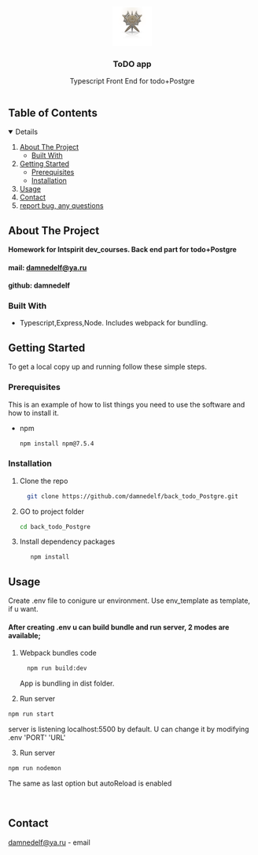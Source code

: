 <br />
<p align="center">
  <a href="https://github.com/damnedelf/back_todo_Postgre/">
    <img src="assets/img/logo.png" alt="Logo" width="80" height="80">
  </a>

  <h3 align="center">ToDO app</h3>

  <p align="center">
   Typescript Front End for todo+Postgre
    <br />
    
  </p>
</p>

  <summary><h2 style="display: inline-block">Table of Contents</h2></summary>
  <details open="open">
  <ol>
    <li>
      <a href="#about-the-project">About The Project</a>
      <ul>
        <li><a href="#built-with">Built With</a></li>
      </ul>
    </li>
    <li>
      <a href="#getting-started">Getting Started</a>
      <ul>
        <li><a href="#prerequisites">Prerequisites</a></li>
        <li><a href="#installation">Installation</a></li>
      </ul>
    </li>
    <li><a href="#usage">Usage</a></li>
    <li><a href="#contact">Contact</a></li>
    <li><a href="https://github.com/damnedelf/back_todo_Postgre/issues">report bug, any questions</a></li>
  </ol>
</details>

## About The Project

**Homework for Intspirit dev_courses. Back end part for todo+Postgre**

#### mail: damnedelf@ya.ru

#### github: damnedelf

### Built With

- Typescript,Express,Node. Includes webpack for bundling.

## Getting Started

To get a local copy up and running follow these simple steps.

### Prerequisites

This is an example of how to list things you need to use the software and how to install it.

- npm
  ```sh
  npm install npm@7.5.4
  ```

### Installation

1. Clone the repo
   ```sh
     git clone https://github.com/damnedelf/back_todo_Postgre.git
   ```
2. GO to project folder
   ```sh
   cd back_todo_Postgre
   ```
3. Install dependency packages
   ```sh
      npm install
   ```

## Usage

Create .env file to conigure ur environment. Use env_template as template, if u want.

#### After creating .env u can build bundle and run server, 2 modes are available;

1. Webpack bundles code

   ```sh
     npm run build:dev
   ```

   App is bundling in dist folder.
   <br />

2. Run server

```sh
npm run start
```

server is listening localhost:5500 by default. U can change it by modifying .env 'PORT' 'URL'

3. Run server

```sh
npm run nodemon
```

The same as last option but autoReload is enabled

<br />

## Contact

damnedelf@ya.ru - email
